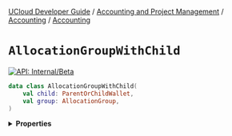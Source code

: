 [UCloud Developer Guide](/docs/developer-guide/README.md) / [Accounting and Project Management](/docs/developer-guide/accounting-and-projects/README.md) / [Accounting](/docs/developer-guide/accounting-and-projects/accounting/README.md) / [Accounting](/docs/developer-guide/accounting-and-projects/accounting/allocations.md)

# `AllocationGroupWithChild`


[![API: Internal/Beta](https://img.shields.io/static/v1?label=API&message=Internal/Beta&color=red&style=flat-square)](/docs/developer-guide/core/api-conventions.md)



```kotlin
data class AllocationGroupWithChild(
    val child: ParentOrChildWallet,
    val group: AllocationGroup,
)
```

<details>
<summary>
<b>Properties</b>
</summary>

<details>
<summary>
<code>child</code>: <code><code><a href='#parentorchildwallet'>ParentOrChildWallet</a></code></code>
</summary>





</details>

<details>
<summary>
<code>group</code>: <code><code><a href='#allocationgroup'>AllocationGroup</a></code></code>
</summary>





</details>



</details>


